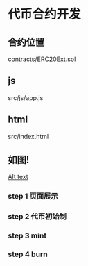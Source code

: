 # 代币合约开发

## 合约位置

contracts/ERC20Ext.sol

## js

src/js/app.js

## html

src/index.html

## 如图!
[Alt text](file://./images/001.png)


### step 1 页面展示



### step 2 代币初始制


### step 3 mint


### step 4 burn


